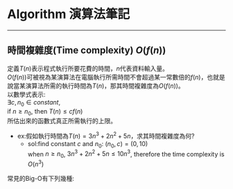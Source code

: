 # Algorithm 演算法筆記
---
## 時間複雜度(Time complexity) $O(f(n))$  
定義$T(n)$表示程式執行所要花費的時間，$n$代表資料輸入量。  
$O(f(n))$可被視為某演算法在電腦執行所需時間不會超過某一常數倍的$f(n)$，也就是說當某演算法所需的執行時間為$T(n)$，那其時間複雜度為$O(f(n))$。  
以數學式表示:  
${\exists}c,n_0{\in}constant$,  
if $n{\geq}n_0$, then $T(n){\leq}cf(n)$  
所估出來的函數式真正所需執行的上限。  
*    ex:假如執行時間為$T(n)=3n^3+2n^2+5n$，求其時間複雜度為何?  
        * sol:find constant $c$ and $n_0$: $(n_0,c)=(0,10)$  
when $n{\geq}n_0$, $3n^3+2n^2+5n{\leq}10n^3$, therefore the time complexity is $O(n^3)$  

常見的Big-O有下列幾種:






